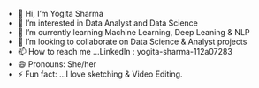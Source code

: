 - 👋 Hi, I’m Yogita Sharma
- 👀 I’m interested in Data Analyst and Data Science
- 🌱 I’m currently learning Machine Learning, Deep Leaning & NLP
- 💞️ I’m looking to collaborate on Data Science & Analyst projects
- 📫 How to reach me ...LinkedIn : yogita-sharma-112a07283
- 😄 Pronouns: She/her
- ⚡ Fun fact: ...I love sketching & Video Editing.

<!---
YogitaSharma07/YogitaSharma07 is a ✨ special ✨ repository because its `README.md` (this file) appears on your GitHub profile.
You can click the Preview link to take a look at your changes.
--->
